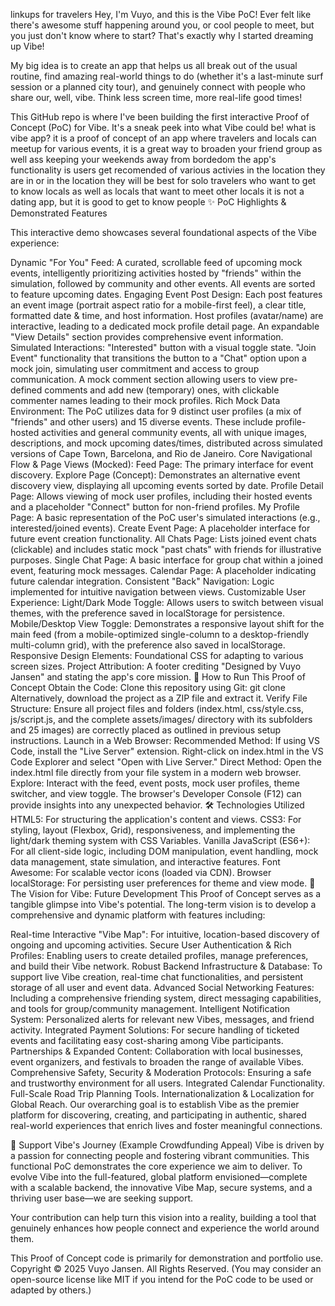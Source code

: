 linkups for travelers Hey, I'm Vuyo, and this is the Vibe PoC! Ever felt like there's awesome stuff happening around you, or cool people to meet, but you just don't know where to start? That's exactly why I started dreaming up Vibe!

My big idea is to create an app that helps us all break out of the usual routine, find amazing real-world things to do (whether it's a last-minute surf session or a planned city tour), and genuinely connect with people who share our, well, vibe. Think less screen time, more real-life good times!

This GitHub repo is where I've been building the first interactive Proof of Concept (PoC) for Vibe. It's a sneak peek into what Vibe could be! what is vibe app? it is a proof of concept of an app where travelers and locals can meetup for various events, it is a great way to broaden your friend group as well ass keeping your weekends away from bordedom the app's functionality is users get recomended of various activies in the location they are in or in the location they will be best for solo travelers who want to get to know locals as well as locals that want to meet other locals it is not a dating app, but it is good to get to know people ✨ PoC Highlights & Demonstrated Features

This interactive demo showcases several foundational aspects of the Vibe experience:

Dynamic "For You" Feed: A curated, scrollable feed of upcoming mock events, intelligently prioritizing activities hosted by "friends" within the simulation, followed by community and other events. All events are sorted to feature upcoming dates.
Engaging Event Post Design:
Each post features an event image (portrait aspect ratio for a mobile-first feel), a clear title, formatted date & time, and host information.
Host profiles (avatar/name) are interactive, leading to a dedicated mock profile detail page.
An expandable "View Details" section provides comprehensive event information.
Simulated Interactions:
"Interested" button with a visual toggle state.
"Join Event" functionality that transitions the button to a "Chat" option upon a mock join, simulating user commitment and access to group communication.
A mock comment section allowing users to view pre-defined comments and add new (temporary) ones, with clickable commenter names leading to their mock profiles.
Rich Mock Data Environment: The PoC utilizes data for 9 distinct user profiles (a mix of "friends" and other users) and 15 diverse events. These include profile-hosted activities and general community events, all with unique images, descriptions, and mock upcoming dates/times, distributed across simulated versions of Cape Town, Barcelona, and Rio de Janeiro.
Core Navigational Flow & Page Views (Mocked):
Feed Page: The primary interface for event discovery.
Explore Page (Concept): Demonstrates an alternative event discovery view, displaying all upcoming events sorted by date.
Profile Detail Page: Allows viewing of mock user profiles, including their hosted events and a placeholder "Connect" button for non-friend profiles.
My Profile Page: A basic representation of the PoC user's simulated interactions (e.g., interested/joined events).
Create Event Page: A placeholder interface for future event creation functionality.
All Chats Page: Lists joined event chats (clickable) and includes static mock "past chats" with friends for illustrative purposes.
Single Chat Page: A basic interface for group chat within a joined event, featuring mock messages.
Calendar Page: A placeholder indicating future calendar integration.
Consistent "Back" Navigation: Logic implemented for intuitive navigation between views.
Customizable User Experience:
Light/Dark Mode Toggle: Allows users to switch between visual themes, with the preference saved in localStorage for persistence.
Mobile/Desktop View Toggle: Demonstrates a responsive layout shift for the main feed (from a mobile-optimized single-column to a desktop-friendly multi-column grid), with the preference also saved in localStorage.
Responsive Design Elements: Foundational CSS for adapting to various screen sizes.
Project Attribution: A footer crediting "Designed by Vuyo Jansen" and stating the app's core mission.
🚀 How to Run This Proof of Concept
Obtain the Code:
Clone this repository using Git: git clone <repository-url>
Alternatively, download the project as a ZIP file and extract it.
Verify File Structure: Ensure all project files and folders (index.html, css/style.css, js/script.js, and the complete assets/images/ directory with its subfolders and 25 images) are correctly placed as outlined in previous setup instructions.
Launch in a Web Browser:
Recommended Method: If using VS Code, install the "Live Server" extension. Right-click on index.html in the VS Code Explorer and select "Open with Live Server."
Direct Method: Open the index.html file directly from your file system in a modern web browser.
Explore: Interact with the feed, event posts, mock user profiles, theme switcher, and view toggle. The browser's Developer Console (F12) can provide insights into any unexpected behavior.
🛠️ Technologies Utilized
HTML5: For structuring the application's content and views.
CSS3: For styling, layout (Flexbox, Grid), responsiveness, and implementing the light/dark theming system with CSS Variables.
Vanilla JavaScript (ES6+): For all client-side logic, including DOM manipulation, event handling, mock data management, state simulation, and interactive features.
Font Awesome: For scalable vector icons (loaded via CDN).
Browser localStorage: For persisting user preferences for theme and view mode.
🔮 The Vision for Vibe: Future Development
This Proof of Concept serves as a tangible glimpse into Vibe's potential. The long-term vision is to develop a comprehensive and dynamic platform with features including:

Real-time Interactive "Vibe Map": For intuitive, location-based discovery of ongoing and upcoming activities.
Secure User Authentication & Rich Profiles: Enabling users to create detailed profiles, manage preferences, and build their Vibe network.
Robust Backend Infrastructure & Database: To support live Vibe creation, real-time chat functionalities, and persistent storage of all user and event data.
Advanced Social Networking Features: Including a comprehensive friending system, direct messaging capabilities, and tools for group/community management.
Intelligent Notification System: Personalized alerts for relevant new Vibes, messages, and friend activity.
Integrated Payment Solutions: For secure handling of ticketed events and facilitating easy cost-sharing among Vibe participants.
Partnerships & Expanded Content: Collaboration with local businesses, event organizers, and festivals to broaden the range of available Vibes.
Comprehensive Safety, Security & Moderation Protocols: Ensuring a safe and trustworthy environment for all users.
Integrated Calendar Functionality.
Full-Scale Road Trip Planning Tools.
Internationalization & Localization for Global Reach.
Our overarching goal is to establish Vibe as the premier platform for discovering, creating, and participating in authentic, shared real-world experiences that enrich lives and foster meaningful connections.

🌱 Support Vibe's Journey (Example Crowdfunding Appeal)
Vibe is driven by a passion for connecting people and fostering vibrant communities. This functional PoC demonstrates the core experience we aim to deliver. To evolve Vibe into the full-featured, global platform envisioned—complete with a scalable backend, the innovative Vibe Map, secure systems, and a thriving user base—we are seeking support.

Your contribution can help turn this vision into a reality, building a tool that genuinely enhances how people connect and experience the world around them.

This Proof of Concept code is primarily for demonstration and portfolio use. Copyright © 2025 Vuyo Jansen. All Rights Reserved. (You may consider an open-source license like MIT if you intend for the PoC code to be used or adapted by others.)